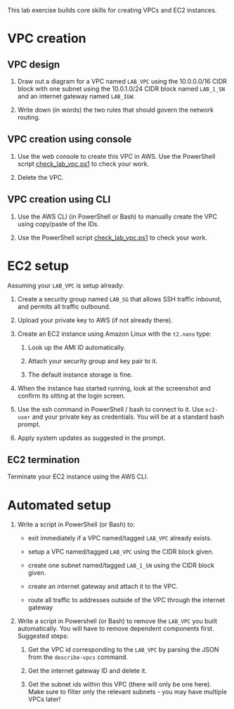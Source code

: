 This lab exercise builds core skills for creating VPCs and EC2
instances.

VPC creation
============

VPC design
----------

1.  Draw out a diagram for a VPC named `LAB_VPC` using the 10.0.0.0/16
    CIDR block with one subnet using the 10.0.1.0/24 CIDR block named
    `LAB_1_SN` and an internet gateway named `LAB_IGW`.

2.  Write down (in words) the two rules that should govern the
    network routing.

VPC creation using console
--------------------------

1.  Use the web console to create this VPC in AWS. Use the PowerShell
    script [check\_lab\_vpc.ps1](check_lab_vpc.ps1) to check your work.

2.  Delete the VPC.

VPC creation using CLI
----------------------

1.  Use the AWS CLI (in PowerShell or Bash) to manually create the VPC
    using copy/paste of the IDs.

2.  Use the PowerShell script [check\_lab\_vpc.ps1](check_lab_vpc.ps1)
    to check your work.

EC2 setup
=========

Assuming your `LAB_VPC` is setup already:

1.  Create a security group named `LAB_SG` that allows SSH traffic
    inbound, and permits all traffic outbound.

2.  Upload your private key to AWS (if not already there).

3.  Create an EC2 instance using Amazon Linux with the `t2.nano` type:

    1.  Look up the AMI ID automatically.

    2.  Attach your security group and key pair to it.

    3.  The default instance storage is fine.

4.  When the instance has started running, look at the screenshot and
    confirm its sitting at the login screen.

5.  Use the ssh command in PowerShell / bash to connect to it. Use
    `ec2-user` and your private key as credentials. You will be at a
    standard bash prompt.

6.  Apply system updates as suggested in the prompt.

EC2 termination
---------------

Terminate your EC2 instance using the AWS CLI.

Automated setup
===============

1.  Write a script in PowerShell (or Bash) to:

    -   exit immediately if a VPC named/tagged `LAB_VPC` already exists.

    -   setup a VPC named/tagged `LAB_VPC` using the CIDR block given.

    -   create one subnet named/tagged `LAB_1_SN` using the CIDR
        block given.

    -   create an internet gateway and attach it to the VPC.

    -   route all traffic to addresses outside of the VPC through the
        internet gateway

2.  Write a script in Powershell (or Bash) to remove the `LAB_VPC` you
    built automatically. You will have to remove dependent components
    first. Suggested steps:

    1.  Get the VPC id corresponding to the `LAB_VPC` by parsing the
        JSON from the `describe-vpcs` command.

    2.  Get the internet gateway ID and delete it.

    3.  Get the subnet ids within this VPC (there will only be
        one here). Make sure to filter only the relevant subnets - you
        may have multiple VPCs later!


